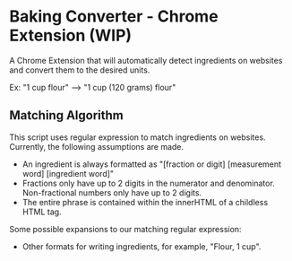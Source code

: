 # Baking Converter - Chrome Extension (WIP)

A Chrome Extension that will automatically detect ingredients on websites and convert them to the desired units.

Ex: "1 cup flour" --> "1 cup (120 grams) flour"

## Matching Algorithm

This script uses regular expression to match ingredients on websites. Currently, the following assumptions are made.
* An ingredient is always formatted as "[fraction or digit] [measurement word] [ingredient word]"
* Fractions only have up to 2 digits in the numerator and denominator. Non-fractional numbers only have up to 2 digits.
* The entire phrase is contained within the innerHTML of a childless HTML tag.

Some possible expansions to our matching regular expression:
* Other formats for writing ingredients, for example, "Flour, 1 cup".

